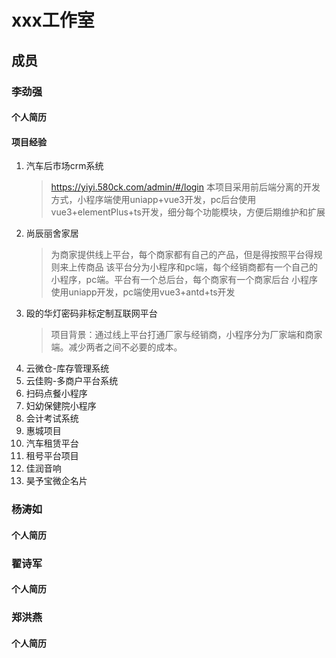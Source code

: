 # xxx工作室

## 成员

### 李劲强
#### 个人简历
>
> 
#### 项目经验
1. 汽车后市场crm系统
   > https://yiyi.580ck.com/admin/#/login
   > 本项目采用前后端分离的开发方式，小程序端使用uniapp+vue3开发，pc后台使用vue3+elementPlus+ts开发，细分每个功能模块，方便后期维护和扩展
2. 尚辰丽舍家居
   > 为商家提供线上平台，每个商家都有自己的产品，但是得按照平台得规则来上传商品
   > 该平台分为小程序和pc端，每个经销商都有一个自己的小程序，pc端。平台有一个总后台，每个商家有一个商家后台
   > 小程序使用uniapp开发，pc端使用vue3+antd+ts开发
3. 殴的华灯密码非标定制互联网平台
   > 项目背景：通过线上平台打通厂家与经销商，小程序分为厂家端和商家端。减少两者之间不必要的成本。
4. 云微仓-库存管理系统
5. 云佳购-多商户平台系统
6. 扫码点餐小程序
7. 妇幼保健院小程序
8. 会计考试系统
9.  惠城项目
10. 汽车租赁平台
11. 租号平台项目
12. 佳润音响
13. 昊予宝微企名片

### 杨涛如
#### 个人简历
>

### 翟诗军
#### 个人简历
>

### 郑洪燕
#### 个人简历
> 